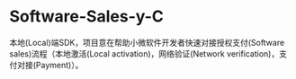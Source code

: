 # Software-Sales-y-C
本地(Local)端SDK，项目意在帮助小微软件开发者快速对接授权支付(Software sales)流程（本地激活(Local activation)，网络验证(Network verification)，支付对接(Payment)）。
